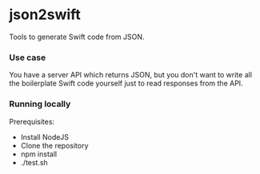 # json2swift

Tools to generate Swift code from JSON.

### Use case

You have a server API which returns JSON, but you don't want to write all the boilerplate Swift code yourself just to read responses from the API.

### Running locally

Prerequisites:

* Install NodeJS
* Clone the repository
* npm install
* ./test.sh
